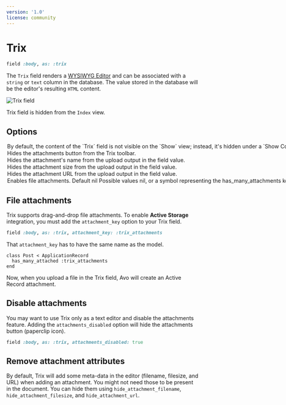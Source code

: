 ```yaml
---
version: '1.0'
license: community
---
```


# Trix

```ruby
field :body, as: :trix
```

The `Trix` field renders a [WYSIWYG Editor](https://trix-editor.org/) and can be associated with a `string` or `text` column in the database. The value stored in the database will be the editor's resulting `HTML` content.


<img :src="('/assets/img/fields/trix.jpg')" alt="Trix field" class="border mb-4" />

Trix field is hidden from the `Index` view.

## Options

<Option name="`always_show`">
By default, the content of the `Trix` field is not visible on the `Show` view; instead, it's hidden under a `Show Content` link that, when clicked, displays the content. You can set Markdown to display the content by setting `always_show` to `true`.

<!-- @include: ./../common/default_boolean_false.md-->
</Option>

<Option name="`attachments_disabled`">
Hides the attachments button from the Trix toolbar.

<!-- @include: ./../common/default_boolean_false.md-->
</Option>

<Option name="`hide_attachment_filename`">
Hides the attachment's name from the upload output in the field value.

<!-- @include: ./../common/default_boolean_false.md-->
</Option>

<Option name="`hide_attachment_filesize`">
Hides the attachment size from the upload output in the field value.

<!-- @include: ./../common/default_boolean_false.md-->
</Option>

<Option name="`hide_attachment_url`">
Hides the attachment URL from the upload output in the field value.

<!-- @include: ./../common/default_boolean_false.md-->
</Option>

<Option name="`attachment_key`">
Enables file attachments.

#### Default

`nil`

#### Possible values

`nil`, or a symbol representing the `has_many_attachments` key on the model.
</Option>


## File attachments

<!-- @include: ./../common/files_gem_common.md-->

Trix supports drag-and-drop file attachments. To enable **Active Storage** integration, you must add the `attachment_key` option to your Trix field.

```ruby
field :body, as: :trix, attachment_key: :trix_attachments
```

That `attachment_key` has to have the same name as the model.

```ruby{2}
class Post < ApplicationRecord
  has_many_attached :trix_attachments
end
```

Now, when you upload a file in the Trix field, Avo will create an Active Record attachment.

## Disable attachments

You may want to use Trix only as a text editor and disable the attachments feature. Adding the `attachments_disabled` option will hide the attachments button (paperclip icon).

```ruby
field :body, as: :trix, attachments_disabled: true
```

## Remove attachment attributes

By default, Trix will add some meta-data in the editor (filename, filesize, and URL) when adding an attachment. You might not need those to be present in the document. You can hide them using `hide_attachment_filename`, `hide_attachment_filesize`, and `hide_attachment_url`.
